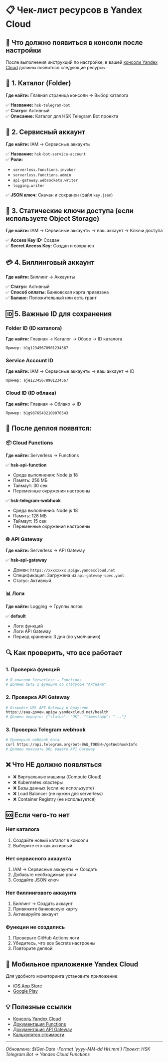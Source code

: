 # 📋 Чек-лист ресурсов в Yandex Cloud

## 🎯 Что должно появиться в консоли после настройки

После выполнения инструкций по настройке, в вашей [консоли Yandex Cloud](https://console.cloud.yandex.ru/) должны появиться следующие ресурсы:

## 📁 1. Каталог (Folder)

**Где найти:** Главная страница консоли → Выбор каталога

✅ **Название:** `hsk-telegram-bot`  
✅ **Статус:** Активный  
✅ **Описание:** Каталог для HSK Telegram Bot проекта  

## 👤 2. Сервисный аккаунт

**Где найти:** IAM → Сервисные аккаунты

✅ **Название:** `hsk-bot-service-account`  
✅ **Роли:**
- `serverless.functions.invoker`
- `serverless.functions.admin` 
- `api-gateway.websockets.writer`
- `logging.writer`

✅ **JSON ключ:** Скачан и сохранен (файл `key.json`)

## 🔑 3. Статические ключи доступа (если используете Object Storage)

**Где найти:** IAM → Сервисные аккаунты → ваш аккаунт → Ключи доступа

✅ **Access Key ID:** Создан  
✅ **Secret Access Key:** Создан и сохранен  

## 💳 4. Биллинговый аккаунт

**Где найти:** Биллинг → Аккаунты

✅ **Статус:** Активный  
✅ **Способ оплаты:** Банковская карта привязана  
✅ **Баланс:** Положительный или есть грант  

## 🆔 5. Важные ID для сохранения

### Folder ID (ID каталога)
**Где найти:** Главная → Каталог → Обзор → ID каталога
```
Пример: b1g12345678901234567
```

### Service Account ID
**Где найти:** IAM → Сервисные аккаунты → ваш аккаунт → ID
```
Пример: aje12345678901234567
```

### Cloud ID (ID облака)
**Где найти:** Главная → Облако → ID
```
Пример: b1g98765432109876543
```

## 🚀 После деплоя появятся:

### 📦 Cloud Functions
**Где найти:** Serverless → Functions

✅ **hsk-api-function**
- Среда выполнения: Node.js 18
- Память: 256 МБ
- Таймаут: 30 сек
- Переменные окружения настроены

✅ **hsk-telegram-webhook**
- Среда выполнения: Node.js 18  
- Память: 128 МБ
- Таймаут: 15 сек
- Переменные окружения настроены

### 🌐 API Gateway
**Где найти:** Serverless → API Gateway

✅ **hsk-api-gateway**
- Домен: `https://xxxxxxxx.apigw.yandexcloud.net`
- Спецификация: Загружена из `api-gateway-spec.yaml`
- Статус: Активный

### 📊 Логи
**Где найти:** Logging → Группы логов

✅ **default**
- Логи функций
- Логи API Gateway
- Период хранения: 3 дня (по умолчанию)

## 🔍 Как проверить, что все работает

### 1. Проверка функций
```bash
# В консоли Serverless → Functions
# Должны быть 2 функции со статусом "Активна"
```

### 2. Проверка API Gateway
```bash
# Откройте URL API Gateway в браузере
https://ваш-домен.apigw.yandexcloud.net/health
# Должен вернуть: {"status": "OK", "timestamp": "..."}
```

### 3. Проверка Telegram webhook
```bash
# Проверьте webhook бота
curl https://api.telegram.org/bot<ВАШ_ТОКЕН>/getWebhookInfo
# Должен показать URL вашего API Gateway
```

## ❌ Что НЕ должно появляться

- ❌ Виртуальные машины (Compute Cloud)
- ❌ Kubernetes кластеры
- ❌ Базы данных (если не используете)
- ❌ Load Balancer (не нужен для serverless)
- ❌ Container Registry (не используется)

## 🆘 Если чего-то нет

### Нет каталога
1. Создайте новый каталог в консоли
2. Выберите его как активный

### Нет сервисного аккаунта
1. IAM → Сервисные аккаунты → Создать
2. Добавьте необходимые роли
3. Создайте JSON ключ

### Нет биллингового аккаунта
1. Биллинг → Создать аккаунт
2. Привяжите банковскую карту
3. Активируйте аккаунт

### Функции не создались
1. Проверьте GitHub Actions логи
2. Убедитесь, что все Secrets настроены
3. Повторите деплой

## 📱 Мобильное приложение Yandex Cloud

Для удобного мониторинга установите приложение:
- [iOS App Store](https://apps.apple.com/ru/app/yandex-cloud/id1483700156)
- [Google Play](https://play.google.com/store/apps/details?id=ru.yandex.cloud)

## 💡 Полезные ссылки

- [Консоль Yandex Cloud](https://console.cloud.yandex.ru/)
- [Документация Functions](https://cloud.yandex.ru/docs/functions/)
- [Документация API Gateway](https://cloud.yandex.ru/docs/api-gateway/)
- [Калькулятор стоимости](https://cloud.yandex.ru/prices)

---

*Обновлено: $(Get-Date -Format 'yyyy-MM-dd HH:mm')*
*Проект: HSK Telegram Bot → Yandex Cloud Functions*